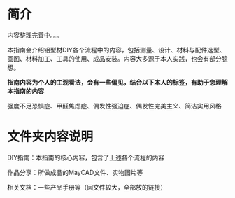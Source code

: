 # 简介

内容整理完善中。。。

本指南会介绍铝型材DIY各个流程中的内容，包括测量、设计、材料与配件选型、画图、材料加工、工具的使用、成品安装。内容大多源于本人实践，也会有部分臆想。

**指南内容为个人的主观看法，会有一些偏见，结合以下本人的标签，有助于您理解本指南的内容**

强度不足恐惧症、甲醛焦虑症、偶发性强迫症、偶发性完美主义、简洁实用风格


# 文件夹内容说明

DIY指南：本指南的核心内容，包含了上述各个流程的内容

作品分享：所做成品的MayCAD文件、实物图片等

相关文档：一些产品手册等（因文件较大，全部放的链接）
